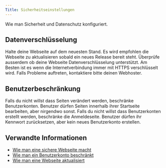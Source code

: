```yaml
---
Title: Sicherheitseinstellungen
---
```

Wie man Sicherheit und Datenschutz konfiguriert.

## Datenverschlüsselung

Halte deine Webseite auf dem neuesten Stand. Es wird empfohlen die Webseite zu aktualisieren sobald ein neues Release bereit steht. Überprüfe ausserdem ob deine Webseite Datenverschlüsselung unterstützt. Am Besten ist es wenn die Internetverbindung immer mit HTTPS verschlüsselt wird. Falls Probleme auftreten, kontaktiere bitte deinen Webhoster.

## Benutzerbeschränkung

Falls du nicht willst dass Seiten verändert werden, beschränke Benutzerkonten. Benutzer dürfen Seiten innerhalb ihrer Startseite bearbeiten, aber nirgendwo sonst. Falls du nicht willst dass Benutzerkonten erstellt werden, beschränke die Anmeldeseite. Benutzer dürfen ihr Kennwort zurücksetzen, aber kein neues Benutzerkonto erstellen.

## Verwandte Informationen

* [Wie man eine sichere Webseite macht](https://github.com/datenstrom/yellow-extensions/blob/master/features/core/README-de.md)
* [Wie man ein Benutzerkonto beschränkt](https://github.com/datenstrom/yellow-extensions/blob/master/features/edit/README-de.md)
* [Wie man eine Webseite aktualisiert](https://github.com/datenstrom/yellow-extensions/blob/master/features/update/README-de.md)
